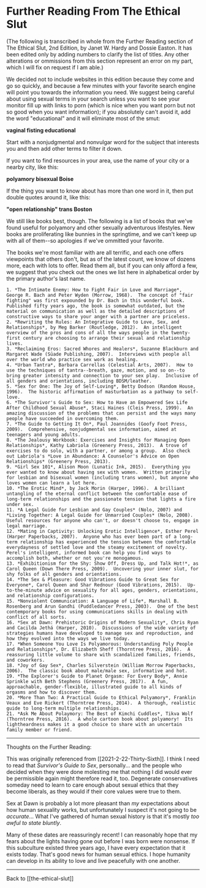 # Further Reading From The Ethical Slut

(The following is transcribed in whole from the Further Reading section of The Ethical Slut, 2nd Edition, by Janet W. Hardy and Dossie Easton.  It has been edited only by adding numbers to clarify the list of titles.  Any other alterations or ommissions from this section represent an error on my part, which I will fix on request if I am able.)

We decided not to include websites in this edition because they come and go so quickly, and because a few minutes with your favorite search engine will point you towards the information you need.  We suggest being careful about using sexual terms in your search unless you want to see your monitor fill up with links to porn (which is nice when you want porn but not so good when you want information); if you absolutely can't avoid it, add the word "educational" and it will eliminate most of the smut:

**vaginal fisting educational**

Start with a nonjudgmental and nonvulgar word for the subject that interests you and then add other terms to filter it down.

If you want to find resources in your area, use the name of your city or a nearby city, like this:

**polyamory bisexual Boise**

If the thing you want to know about has more than one word in it, then put double quotes around it, like this:

**"open relationship" trans Boston**

We still like books best, though.  The following is a list of books that we've found useful for polyamory and other sexually adventurous lifestyles.  New books are proliferating like bunnies in the springtime, and we can't keep up with all of them--so apologies if we've ommitted your favorite.

The books we're most familiar with are all terrific, and each one offers viewpoints that others don't, but as of the latest count, we know of dozens more, each with lots to offer.  Read them all, but if you can only afford a few, we suggest that you check out the ones we list here in alphabetical order by the primary author's last name.

    1. *The Intimate Enemy: How to Fight Fair in Love and Marriage*, George R. Bach and Peter Wyden (Morrow, 1968).  The concept of "fair fighting" was first expounded by Dr. Bach in this wonderful book.  Published fifty years ago, the book is somewhat outdated, but the material on communication as well as the detailed descriptions of constructive ways to share your anger with a partner are priceless.
    2. *Rewriting the Rules: An Integrative Guide to Love, Sex, and Relationships*, by Meg Barker (Routledge, 2012).  An intelligent overview of the pros and cons of all the ways people in the twenty-first century are choosing to arrange their sexual and relationship lives.
    3. *Reclaiming Eros: Sacred Whores and Healers*, Suzanne Blackburn and Margaret Wade (Sūade Publishing, 2007).  Interviews with people all over the world who practice sex work as healing.
    4. *Urban Tantra*, Barbara Carrellas (Celestial Arts, 2007).  How to use the techniques of tantra--breath, gaze, motion, and so on--to bring greater intensity and connection to your sex play.  Inclusive of all genders and orientations, including BDSM/leather.
    5. *Sex for One: The Joy of Self-Loving*, Betty Dodson (Random House, 1996).  The historic affirmation of masturbation as a pathway to self-love.
    6. *The Survivor's Guide to Sex: How to Have an Empowered Sex Life After Childhood Sexual Abuse*, Staci Haines (Cleis Press, 1999).  An amazing discussion of the problems that can persist and the ways many people have succeeded in overcoming them.
    7. *The Guide to Getting It On*, Paul Joannides (Goofy Foot Press, 2009).  Comprehensive, nonjudgmental sex information, aimed at teenagers and young adults.
    8. *The Jealousy Workbook: Exercises and Insights for Managing Open Relationships*, Kathy Labriola (Greenery Press, 2013).  A trove of exercises to do solo, with a partner, or among a group.  Also check out Labriola's *Love in Abundance: A Counselor's Advice on Open Relationships* (Greenery Press, 2013).
    9. *Girl Sex 101*, Alison Moon (Lunatic Ink, 2015).  Everything you ever wanted to know about having sex with women.  Written primarily for lesbian and bisexual women (including trans women), but anyone who loves women can learn a lot here.
    10. *The Erotic Mind*, by Jack Morin (Harper, 1996).  A brilliant untangling of the eternal conflict between the comfortable ease of long-term relationships and the passionate tension that lights a fire under sex.
    11. *A Legal Guide for Lesbian and Gay Couples* (Nolo, 2007) and *Living Together: A Legal Guide for Unmarried Couples* (Nolo, 2008).  Useful resources for anyone who can't, or doesn't choose to, engage in legal marriage.
    12. *Mating in Captivity: Unlocking Erotic Intelligence*, Esther Perel (Harper Paperbacks, 2007).  Anyone who has ever been part of a long-term relationship has experienced the tension between the comfortable everydayness of settled love and the steamy excitement of novelty.  Perel's intelligent, informed book can help you find ways to accomplish both, whether or not you're monogamous.
    13. *Exhibitionism for the Shy: Show Off, Dress Up, and Talk Hot!*, as Carol Queen (Down There Press, 2009).  Uncovering your inner slut, for shy folks of all genders and orientations.
    14. *The Sex & Pleasure: Good Vibrations Guide to Great Sex for Everyone*, Carol Queen and Shar Rednour (Good Vibrations, 2015).  Up-to-the-minute advice on sexuality for all ages, genders, orientations, and relationship configurations.
    15. *Nonviolent Communication: A Language of Life*, Marshall B. Rosenberg and Arun Gandhi (Puddledancer Press, 2003).  One of the best contemporary books for using communications skills in dealing with conflict of all sorts.
    16. *Sex at Dawn: Prehistoric Origins of Modern Sexuality*, Chris Ryan and Cacilda Jethá (Harper, 2010).  Discussions of the wide variety of strategies humans have developed to manage sex and reproduction, and how they evolved into the ways we live today.
    17. *When Someone You Love Is Polyamorous: Understanding Poly People and Relationships*, Dr. Elizabeth Sheff (Thorntree Press, 2016).  A reassuring little volume to share with scandalized families, friends, and coworkers.
    18. *Joy of Gay Sex*, Charles Silverstein (William Morrow Paperbacks, 2006).  The classic book about male/male sex, informative and hot.
    19. *The Explorer's Guide to Planet Orgasm: For Every Body*, Annie Sprinkle with Beth Stephens (Greenery Press, 2017).  A fun, approachable, gender-flexible, illustrated guide to all kinds of orgasms and how to discover them.
    20. *More Than Two: A Practical Guide to Ethical Polyamory*, Franklin Veaux and Eve Rickert (Thorntree Press, 2014).  A thorough, realistic guide to long-term multiple relationships.
    21. *Ask Me About Polaymory: The Best of Kimchi Cuddles*, Tikva Wolf (Thorntree Press, 2016).  A whole cartoon book about polyamory!  Its lightheardness makes it a good choice to share with an uncertain family member or friend.
    

---
Thoughts on the Further Reading:

This was originally referenced from [[2021-2-22-Thirty-Sixth]].  I think I need to read that *Survivor's Guide to Sex*, personally... and the people who decided when they were done molesting me that nothing I did would ever be permissible again might therefore read it, too.  Degenerate conservatives someday need to learn to care enough about sexual ethics that they become liberals, as they would if their core values were true to them.

Sex at Dawn is probably a lot more pleasant than *my* expectations about how human sexuality works, but unfortunately I suspect it's not going to be *accurate*...  What I've gathered of human sexual history is that it's mostly *too awful to state bluntly*.

Many of these dates are reassuringly recent!  I can reasonably hope that my fears about the lights having gone out before I was born were nonsense.  If this subculture existed three years ago, I have every expectation that it exists today.  That's good news for human sexual ethics.  I hope humanity can develop in its ability to love and live peacefully with one another.

---
Back to [[the-ethical-slut]]

[//begin]: # "Autogenerated link references for markdown compatibility"
[2021-2-22-Thirty-Sixth.md]: 2021-2-22-Thirty-Sixth.md "2021-2-22-Thirty-Sixth"
[//end]: # "Autogenerated link references"